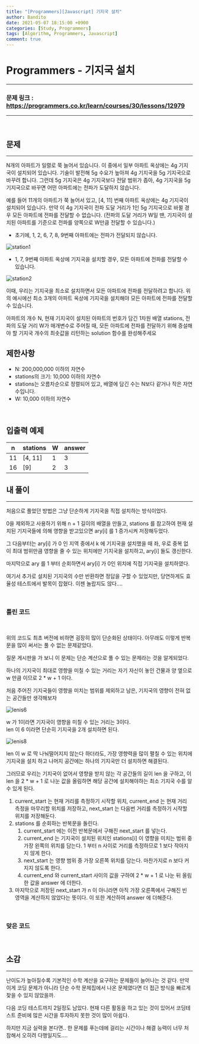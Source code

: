 ```yaml
---
title: "[Programmers][Javascript] 기지국 설치"
author: Bandito
date: 2021-05-07 18:15:00 +0900
categories: [Study, Programmers]
tags: [Algorithm, Programmers, Javascript]
comment: true
---
```

 
# Programmers - 기지국 설치

***
### 문제 링크 : <https://programmers.co.kr/learn/courses/30/lessons/12979>

***

<br/>

## 문제
***

N개의 아파트가 일렬로 쭉 늘어서 있습니다. 이 중에서 일부 아파트 옥상에는 4g 기지국이 설치되어 있습니다. 기술이 발전해 5g 수요가 높아져 4g 기지국을 5g 기지국으로 바꾸려 합니다. 그런데 5g 기지국은 4g 기지국보다 전달 범위가 좁아, 4g 기지국을 5g 기지국으로 바꾸면 어떤 아파트에는 전파가 도달하지 않습니다.

예를 들어 11개의 아파트가 쭉 늘어서 있고, [4, 11] 번째 아파트 옥상에는 4g 기지국이 설치되어 있습니다. 만약 이 4g 기지국이 전파 도달 거리가 1인 5g 기지국으로 바뀔 경우 모든 아파트에 전파를 전달할 수 없습니다. (전파의 도달 거리가 W일 땐, 기지국이 설치된 아파트를 기준으로 전파를 양쪽으로 W만큼 전달할 수 있습니다.)

+ 초기에, 1, 2, 6, 7, 8, 9번째 아파트에는 전파가 전달되지 않습니다.


![station1](https://drive.google.com/uc?export=view&id=1N0nNZtLEEfsgJM4zdcJISrwdA_uuaYMi)


+ 1, 7, 9번째 아파트 옥상에 기지국을 설치할 경우, 모든 아파트에 전파를 전달할 수 있습니다.


![station2](https://drive.google.com/uc?export=view&id=1rd1NvTanp8UGdkKKuSaY6igwPpO7nmjj)


이때, 우리는 기지국을 최소로 설치하면서 모든 아파트에 전파를 전달하려고 합니다. 위의 예시에선 최소 3개의 아파트 옥상에 기지국을 설치해야 모든 아파트에 전파를 전달할 수 있습니다.

아파트의 개수 N, 현재 기지국이 설치된 아파트의 번호가 담긴 1차원 배열 stations, 전파의 도달 거리 W가 매개변수로 주어질 때, 모든 아파트에 전파를 전달하기 위해 증설해야 할 기지국 개수의 최솟값을 리턴하는 solution 함수를 완성해주세요



## 제한사항

+ N: 200,000,000 이하의 자연수
+ stations의 크기: 10,000 이하의 자연수
+ stations는 오름차순으로 정렬되어 있고, 배열에 담긴 수는 N보다 같거나 작은 자연수입니다.
+ W: 10,000 이하의 자연수


<br/>

## 입출력 예제

|n|stations|W|answer|
|----|----|----|----|
|11|[4, 11]|1|3|
|16|[9]|2|3|




## 내 풀이
***

처음으로 풀었던 방법은 그냥 단순하게 기지국을 직접 설치하는 방식이었다.   

0을 제외하고 사용하기 위해 n + 1 길이의 배열을 만들고, stations 를 참고하여 현재 설치된 기지국들에 의해 영향을 받고있으면 ary[i] 를 1 증가시켜 저장해두었다.    

그 다음부터는 ary[i] 가 0 인 지역 중에서 k 에 기지국을 설치했을 때 좌, 우로 중복 없이 최대 범위만큼 영향을 줄 수 있는 위치에만 기지국을 설치하고, ary[i] 들도 갱신한다.   

마지막으로 ary 를 1 부터 순회하면서 ary[i] 가 0인 위치에 직접 기지국을 설치하였다.

여기서 추가로 설치된 기지국의 수만 반환하면 정답을 구할 수 있었지만, 당연하게도 효율성 테스트에서 발목이 잡혔다. 이젠 놀랍지도 않다....      


<br/>

### 틀린 코드

<script src="https://gist.github.com/Suppplier/1ba6fef10f769b08d15318d4af80b375.js"></script>

<br/>



위의 코드도 최초 버전에 비하면 굉장히 많이 단순화된 상태이다. 아무래도 이렇게 반복문을 많이 써서는 풀 수 없는 문제같았다.   

질문 게시판을 가 보니 이 문제는 단순 계산으로 풀 수 있는 문제라는 것을 알게되었다.

하나의 기지국이 최대로 영향을 미칠 수 있는 거리는 자기 자신이 놓인 건물과 양 옆으로 w 만큼 이므로 2 * w + 1 이다.    

처음 주어진 기지국들이 영향을 미치는 범위를 제외하고 남은, 기지국의 영향이 전혀 없는 공간들만 생각해보자    


![lenis6](https://drive.google.com/uc?export=view&id=1axKI5BqJjJ63WDd-OLaDiGSKoCQ081Yu)

w 가 1이라면 기지국이 영향을 미칠 수 있는 거리는 3이다.    
len 이 6 이라면 단순히 기지국을 2개 설치하면 된다.    


![lenis8](https://drive.google.com/uc?export=view&id=1axKI5BqJjJ63WDd-OLaDiGSKoCQ081Yu)

len 이 w 로 딱 나눠떨어지지 않는다 하더라도, 가장 영향력을 많이 펼칠 수 있는 위치에 기지국을 설치 하고 나머지 공간에는 하나의 기지국만 더 설치하면 해결된다.    

그러므로 우리는 기지국이 없어서 영향을 받지 않는 각 공간들의 길이 len 을 구하고, 이 len 을 2 * w + 1 로 나눈 값을 올림하면 해당 공간에 설치해야하는 최소 기지국 수를 알 수 있게 된다.    


1. current_start 는 현재 거리를 측정하기 시작할 위치, current_end 는 현재 거리 측정을 마무리할 위치를 저장하고, next_start 는 다음번 거리를 측정하기 시작할 위치를 저장해둔다.
2. stations 를 순회하는 반복문을 돌린다.
    1. current_start 에는 이전 반복문에서 구해진 next_start 를 넣는다.
    2. current_end 는 기지국이 설치된 위치인 stations[i] 이 영향을 미치는 범위 중 가장 왼쪽의 위치를 담는다. 1 부터 n 사이로 거리를 측정하므로 1 보다 작아지지 않게 한다.
    3. next_start 는 영향 범위 중 가장 오른쪽 위치를 담는다. 마찬가지로 n 보다 커지지 않도록 한다.
    4. current_end 와 current_start 사이의 값을 구하여 2 * w + 1 로 나눈 뒤 올림한 값을 answer 에 더한다.
3. 마지막으로 저장된 next_start 가 n 이 아니라면 아직 가장 오른쪽에서 구해진 빈 영역을 계산하지 않았다는 뜻이다. 이 또한 계산하여 answer 에 더해준다.    


<br/>

### 맞은 코드

<script src="https://gist.github.com/Suppplier/f16b5397dcc9b4e2e7e19bdfe5179a04.js"></script>

<br/>


## 소감
***

난이도가 높아질수록 기본적인 수학 계산을 요구하는 문제들이 늘어나는 것 같다. 만약 이게 코딩 문제가 아니라 단순 수학 문제집에서 나온 문제였다면 더 접근 방식을 빠르게 찾을 수 있지 않았을까.    

다음 코딩 테스트까지 2일정도 남았다. 현재 다른 활동을 하고 있는 것이 있어서 코딩테스트 준비에 많은 시간을 투자하지 못한 것이 많이 아쉽다.    

하지만 지금 실력을 본다면.. 한 문제를 푸는데에 걸리는 시간이나 해결 능력이 너무 처참해서 오히려 다행일지도....

